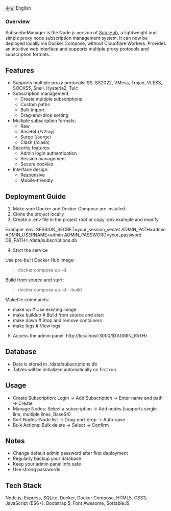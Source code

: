 
[中文](https://github.com/jokerknight/SubscribeManager/blob/main/REAME_ZH.md)|English
### Overview
SubscribeManager is the Node.js version of [Sub-Hub](https://github.com/shiyi11yi/Sub-Hub), a lightweight and simple proxy node subscription management system. It can now be deployed locally via Docker Compose, without Cloudflare Workers. Provides an intuitive web interface and supports multiple proxy protocols and subscription formats.

## Features

- Supports multiple proxy protocols: SS, SS2022, VMess, Trojan, VLESS, SOCKS5, Snell, Hysteria2, Tuic
- Subscription management:
  - Create multiple subscriptions
  - Custom paths
  - Bulk import
  - Drag-and-drop sorting
- Multiple subscription formats:
  - Raw
  - Base64 (/v2ray)
  - Surge (/surge)
  - Clash (/clash)
- Security features:
  - Admin login authentication
  - Session management
  - Secure cookies
- Interface design:
  - Responsive
  - Mobile-friendly

## Deployment Guide

1. Make sure Docker and Docker Compose are installed
2. Clone the project locally
3. Create a .env file in the project root or copy .env.example and modify

Example .env:
SESSION_SECRET=your_session_secret
ADMIN_PATH=admin
ADMIN_USERNAME=admin
ADMIN_PASSWORD=your_password
DB_PATH=./data/subscriptions.db

4. Start the service

Use pre-built Docker Hub image:
> docker compose up -d

Build from source and start:
> docker compose up -d --build

Makefile commands:
- make up          # Use existing image
- make buildup       # Build from source and start
- make down        # Stop and remove containers
- make logs        # View logs

5. Access the admin panel: http://localhost:3000/${ADMIN_PATH}

## Database

- Data is stored in ./data/subscriptions.db
- Tables will be initialized automatically on first run

## Usage

- Create Subscription: Login → Add Subscription → Enter name and path → Create
- Manage Nodes: Select a subscription → Add nodes (supports single line, multiple lines, Base64)
- Sort Nodes: Node list → Drag-and-drop → Auto-save
- Bulk Actions: Bulk delete → Select → Confirm

## Notes

- Change default admin password after first deployment
- Regularly backup your database
- Keep your admin panel info safe
- Use strong passwords

## Tech Stack

Node.js, Express, SQLite, Docker, Docker Compose, HTML5, CSS3, JavaScript (ES6+), Bootstrap 5, Font Awesome, SortableJS

